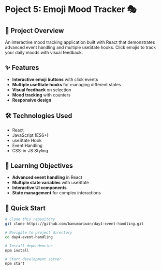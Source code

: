 # Poject 5: Emoji Mood Tracker 🎭

## 🚀 Project Overview
An interactive mood tracking application built with React that demonstrates advanced event handling and multiple useState hooks. Click emojis to track your daily moods with visual feedback.

## ✨ Features
- **Interactive emoji buttons** with click events
- **Multiple useState hooks** for managing different states
- **Visual feedback** on selection
- **Mood tracking** with counters
- **Responsive design**

## 🛠️ Technologies Used
- React
- JavaScript (ES6+)
- useState Hook
- Event Handling
- CSS-in-JS Styling

## 🎯 Learning Objectives
- **Advanced event handling** in React
- **Multiple state variables** with useState
- **Interactive UI components**
- **State management** for complex interactions

## 🚀 Quick Start
```bash
# Clone this repository
git clone https://github.com/banumariwan/day4-event-handling.git

# Navigate to project directory
cd day4-event-handling

# Install dependencies
npm install

# Start development server
npm start
